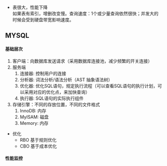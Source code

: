 - 表很大，性能下降  
如果表有索引，增删改变慢。查询速度：1个或少量查询依然很快；并发大的时候会受到硬盘带宽影响速度。
## MYSQL
#### 基础层次
1. 客户端：向数据库发送请求（采用数据库连接池，减少频繁的开关连接）
2. 服务端
    1. 连接器: 控制用户的连接
    2. 分析器: 词法分析/语法分析（AST 抽象语法树）
    3. 优化器: 优化SQL语句，规定执行流程（可以查看SQL语句的执行计划，可以采用对应的优化点，来加快查询）
    4. 执行器: SQL语句的实际执行组件
3. 存储引擎：不同的存放位置，不同的文件格式
    1. InnoDB: 内存
    2. MyISAM: 磁盘
    3. Memory: 内存
- 优化
    * RBO 基于规则优化
    * CBO 基于成本优化
#### 性能监控